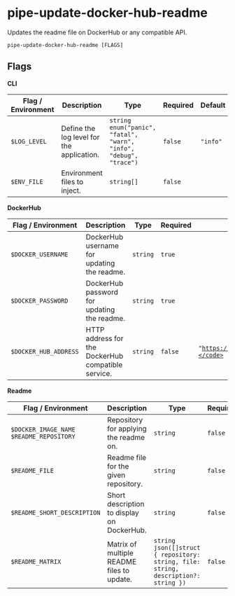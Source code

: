 # pipe-update-docker-hub-readme

Updates the readme file on DockerHub or any compatible API.

`pipe-update-docker-hub-readme [FLAGS]`

## Flags

**CLI**

| Flag / Environment |  Description   |  Type    | Required | Default |
|---------------- | --------------- | --------------- |  --------------- |  --------------- |
| `$LOG_LEVEL` | Define the log level for the application. | `string`<br/>`enum("panic", "fatal", "warn", "info", "debug", "trace")` | `false` | <code>"info"</code> |
| `$ENV_FILE` | Environment files to inject. | `string[]` | `false` | <code></code> |

**DockerHub**

| Flag / Environment |  Description   |  Type    | Required | Default |
|---------------- | --------------- | --------------- |  --------------- |  --------------- |
| `$DOCKER_USERNAME` | DockerHub username for updating the readme. | `string` | `true` | <code></code> |
| `$DOCKER_PASSWORD` | DockerHub password for updating the readme. | `string` | `true` | <code></code> |
| `$DOCKER_HUB_ADDRESS` | HTTP address for the DockerHub compatible service. | `string` | `false` | <code>"https://hub.docker.com/v2/repositories"</code> |

**Readme**

| Flag / Environment |  Description   |  Type    | Required | Default |
|---------------- | --------------- | --------------- |  --------------- |  --------------- |
| `$DOCKER_IMAGE_NAME`<br />`$README_REPOSITORY` | Repository for applying the readme on. | `string` | `false` | <code></code> |
| `$README_FILE` | Readme file for the given repository. | `string` | `false` | <code>"README.md"</code> |
| `$README_SHORT_DESCRIPTION` | Short description to display on DockerHub. | `string` | `false` | <code></code> |
| `$README_MATRIX` | Matrix of multiple README files to update. | `string`<br/>`json([]struct { repository: string, file: string, description?: string })` | `false` | <code></code> |
